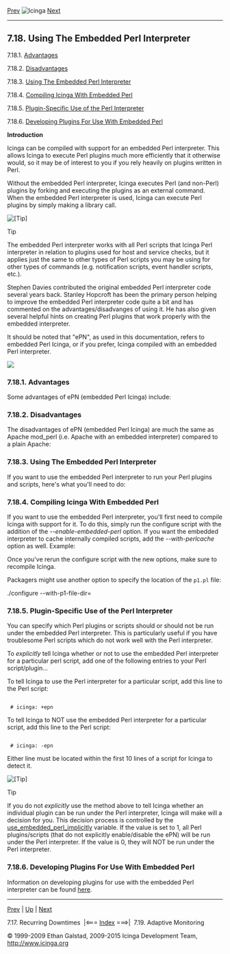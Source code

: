 [Prev](recurring_downtimes.md) ![Icinga](../images/logofullsize.png "Icinga") [Next](adaptive.md)

* * * * *

7.18. Using The Embedded Perl Interpreter
-----------------------------------------

7.18.1. [Advantages](embeddedperl.md#pros)

7.18.2. [Disadvantages](embeddedperl.md#cons)

7.18.3. [Using The Embedded Perl
Interpreter](embeddedperl.md#interpreter)

7.18.4. [Compiling Icinga With Embedded
Perl](embeddedperl.md#compileicinga)

7.18.5. [Plugin-Specific Use of the Perl
Interpreter](embeddedperl.md#plugspecs)

7.18.6. [Developing Plugins For Use With Embedded
Perl](embeddedperl.md#devlopplugs)

**Introduction**

Icinga can be compiled with support for an embedded Perl interpreter.
This allows Icinga to execute Perl plugins much more efficiently that it
otherwise would, so it may be of interest to you if you rely heavily on
plugins written in Perl.

Without the embedded Perl interpreter, Icinga executes Perl (and
non-Perl) plugins by forking and executing the plugins as an external
command. When the embedded Perl interpreter is used, Icinga can execute
Perl plugins by simply making a library call.

![[Tip]](../images/tip.png)

Tip

The embedded Perl interpreter works with all Perl scripts that Icinga
Perl interpreter in relation to plugins used for host and service
checks, but it applies just the same to other types of Perl scripts you
may be using for other types of commands (e.g. notification scripts,
event handler scripts, etc.).

Stephen Davies contributed the original embedded Perl interpreter code
several years back. Stanley Hopcroft has been the primary person helping
to improve the embedded Perl interpreter code quite a bit and has
commented on the advantages/disadvanges of using it. He has also given
several helpful hints on creating Perl plugins that work properly with
the embedded interpreter.

It should be noted that "ePN", as used in this documentation, refers to
embedded Perl Icinga, or if you prefer, Icinga compiled with an embedded
Perl interpreter.

![](../images/epn.png)

### 7.18.1. Advantages

Some advantages of ePN (embedded Perl Icinga) include:





### 7.18.2. Disadvantages

The disadvantages of ePN (embedded Perl Icinga) are much the same as
Apache mod\_perl (i.e. Apache with an embedded interpreter) compared to
a plain Apache:










### 7.18.3. Using The Embedded Perl Interpreter

If you want to use the embedded Perl interpreter to run your Perl
plugins and scripts, here's what you'll need to do:





### 7.18.4. Compiling Icinga With Embedded Perl

If you want to use the embedded Perl interpreter, you'll first need to
compile Icinga with support for it. To do this, simply run the configure
script with the addition of the *--enable-embedded-perl* option. If you
want the embedded interpreter to cache internally compiled scripts, add
the *--with-perlcache* option as well. Example:

</code></pre> 
</code></pre>

Once you've rerun the configure script with the new options, make sure
to recompile Icinga.

Packagers might use another option to specify the location of the
`p1.pl` file:

</code></pre> 
 ./configure --with-p1-file-dir=<path>
</code></pre>

### 7.18.5. Plugin-Specific Use of the Perl Interpreter

You can specify which Perl plugins or scripts should or should not be
run under the embedded Perl interpreter. This is particularly useful if
you have troublesome Perl scripts which do not work well with the Perl
interpreter.

To *explicitly* tell Icinga whether or not to use the embedded Perl
interpreter for a particular perl script, add one of the following
entries to your Perl script/plugin...

To tell Icinga to use the Perl interpreter for a particular script, add
this line to the Perl script:

<pre><code>
 # icinga: +epn
</code></pre>

To tell Icinga to NOT use the embedded Perl interpreter for a particular
script, add this line to the Perl script:

<pre><code>
 # icinga: -epn
</code></pre>

Either line must be located within the first 10 lines of a script for
Icinga to detect it.

![[Tip]](../images/tip.png)

Tip

If you do not *explicitly* use the method above to tell Icinga whether
an individual plugin can be run under the Perl interpreter, Icinga will
make will a decision for you. This decision process is controlled by the
[use\_embedded\_perl\_implicitly](configmain.md#configmain-use_embedded_perl_implicitly)
variable. If the value is set to 1, all Perl plugins/scripts (that do
not explicitly enable/disable the ePN) will be run under the Perl
interpreter. If the value is 0, they will NOT be run under the Perl
interpreter.

### 7.18.6. Developing Plugins For Use With Embedded Perl

Information on developing plugins for use with the embedded Perl
interpreter can be found
[here](epnplugins.md "11.2. Developing Plugins For Use With Embedded Perl").

* * * * *

[Prev](recurring_downtimes.md) | [Up](ch07.md) | [Next](adaptive.md)

7.17. Recurring Downtimes  |<=== [Index](index.md) ===>|  7.19. Adaptive Monitoring

© 1999-2009 Ethan Galstad, 2009-2015 Icinga Development Team,
http://www.icinga.org

